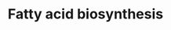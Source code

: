 ---
annotations:
- type: Pathway Ontology
  value: fatty acid biosynthetic pathway
authors:
- MaintBot
- Susan
- Eweitz
description: ''
last-edited: 2021-05-15
organisms:
- Danio rerio
redirect_from:
- /index.php/Pathway:WP1352
- /instance/WP1352
schema-jsonld:
- '@context': https://schema.org/
  '@id': https://wikipathways.github.io/pathways/WP1352.html
  '@type': Dataset
  creator:
    '@type': Organization
    name: WikiPathways
  description: ''
  keywords:
  - ACSL4
  - LOC556236
  - zgc:101710
  - scdb
  - zgc:56036
  - Malonyl-CoA
  - acly
  - hadh
  - zgc:85763
  - acss2
  - ACSL3
  - im:7138837
  - pc
  - pecr
  - ACSL1
  - FASN
  - zgc:158321
  - echs1
  - zgc:92356
  - Acetyl-CoA
  - Acyl-CoA (n+2)
  - zgc:92083
  - LOC793576
  - wu:fa04h02
  - mecr
  license: CC0
  name: Fatty acid biosynthesis
seo: CreativeWork
title: Fatty acid biosynthesis
wpid: WP1352
---